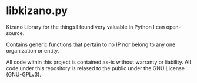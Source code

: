 # libkizano.py
Kizano Library for the things I found very valuable in Python I can open-source.

Contains generic functions that pertain to no IP nor belong to any one organization or entity.

All code within this project is contained as-is without warranty or liability.
All code under this repository is relased to the public under the GNU License (GNU-GPLv3).
